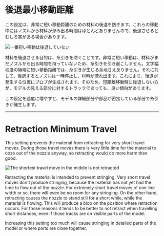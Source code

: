 後退最小移動距離
====
この設定は、非常に短い移動距離のための材料の後退を防ぎます。これらの移動中にはノズルから材料が滲み出る時間はほとんどありませんので、後退させるとむしろ害がある場合があります。

![一番短い移動は後退していない](../images/retraction_min_travel.png)

材料を後退させる目的は、糸引きを防ぐことです。非常に短い移動は、材料がまだノズルから出る時間を持っていないため、糸引きを引き起こしません。文字幅程度の極端に短い移動距離では、糸引きが生じる余地さえありません。それに対して、後退するとノズルは一時停止し、材料が流れ出ます。これにより、後退が発生する位置にブロブが生成されます。そのため、短距離移動時に後退しない方が、モデルの見える部分に対するトラックであっても、良い傾向があります。

この設定を過度に増やすと、モデルの詳細部分や部品が密接している部分で糸引きが発生します。

---

Retraction Minimum Travel
====
This setting prevents the material from retracting for very short travel moves. During those travel moves there is very little time for the material to ooze out of the nozzle anyway, so retracting would do more harm than good.

![The shortest travel move in the middle is not retracted](../images/retraction_min_travel.png)

Retracting the material is intended to prevent stringing. Very short travel moves don't produce stringing, because the material has not yet had the time to flow out of the nozzle. For extremely short travel moves of one line width or so, there will even be no room for any stringing. On the other hand, retracting causes the nozzle to stand still for a short while, while the material is flowing. This will produce a blob on the position where retraction occurs. For those reasons it tends to be better to not retract when travelling short distances, even if those tracks are on visible parts of the model.

Increasing this setting too much will cause stringing in detailed parts of the model or where parts are close together.